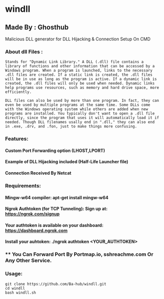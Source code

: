 # windll
## Made By : Ghosthub

Malicious DLL generator for DLL Hijacking & Connection Setup On CMD

### About dll Files :
```
Stands for "Dynamic Link Library." A DLL (.dll) file contains a library of functions and other information that can be accessed by a Windows program. When a program is launched, links to the necessary .dll files are created. If a static link is created, the .dll files will be in use as long as the program is active. If a dynamic link is created, the .dll files will only be used when needed. Dynamic links help programs use resources, such as memory and hard drive space, more efficiently.

DLL files can also be used by more than one program. In fact, they can even be used by multiple programs at the same time. Some DLLs come with the Windows operating system while others are added when new programs are installed. You typically don't want to open a .dll file directly, since the program that uses it will automatically load it if needed. Though DLL filenames usally end in ".dll," they can also end in .exe, .drv, and .fon, just to make things more confusing.
```

### Features:
#### Custom Port Forwarding option (LHOST,LPORT)
#### Example of DLL Hijacking included (Half-Life Launcher file)
#### Connection Received By Netcat


### Requirements:
#### Mingw-w64 compiler: apt-get install mingw-w64
#### Ngrok Authtoken (for TCP Tunneling): Sign up at: https://ngrok.com/signup
#### Your authtoken is available on your dashboard: https://dashboard.ngrok.com
#### Install your auhtoken: ./ngrok authtoken <YOUR_AUTHTOKEN>
### ** You Can Forward Port By Portmap.io, sshreachme.com Or Any Other Service. 


### Usage:
```
git clone https://github.com/Ba-hub/windll.git
cd windll
bash windll.sh
```
